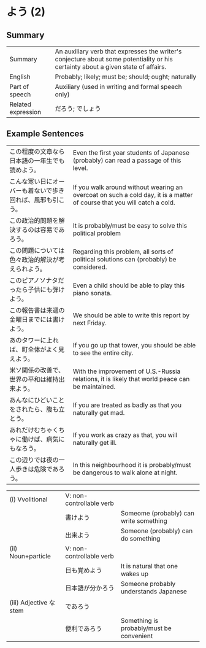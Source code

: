 # よう (2)

## Summary

<table><tr>   <td>Summary</td>   <td>An auxiliary verb that expresses the writer's conjecture about some potentiality or his certainty about a given state of affairs.</td></tr><tr>   <td>English</td>   <td>Probably; likely; must be; should; ought; naturally</td></tr><tr>   <td>Part of speech</td>   <td>Auxiliary (used in writing and formal speech only)</td></tr><tr>   <td>Related expression</td>   <td>だろう; でしょう</td></tr></table>

## Example Sentences

<table><tr>   <td>この程度の文章なら日本語の一年生でも読めよう。</td>   <td>Even the first year students of Japanese (probably) can read a passage of this level.</td></tr><tr>   <td>こんな寒い日にオーバーも着ないで歩き回れば、風邪も引こう。</td>   <td>If you walk around without wearing an overcoat on such a cold day, it is a matter of course that you will catch a cold.</td></tr><tr>   <td>この政治的問題を解決するのは容易であろう。</td>   <td>It is probably/must be easy to solve this political problem</td></tr><tr>   <td>この問題については色々政治的解決が考えられよう。</td>   <td>Regarding this problem, all sorts of political solutions can (probably) be considered.</td></tr><tr>   <td>このピアノソナタだったら子供にも弾けよう。</td>   <td>Even a child should be able to play this piano sonata.</td></tr><tr>   <td>この報告書は来週の金曜日までには書けよう。</td>   <td>We should be able to write this report by next Friday.</td></tr><tr>   <td>あのタワーに上れば、町全体がよく見えよう。</td>   <td>If you go up that tower, you should be able to see the entire city.</td></tr><tr>   <td>米ソ関係の改善で、世界の平和は維持出来よう。</td>   <td>With the improvement of U.S.-Russia relations, it is likely that world peace can be maintained.</td></tr><tr>   <td>あんなにひどいことをされたら、腹も立とう。</td>   <td>If you are treated as badly as that you naturally get mad.</td></tr><tr>   <td>あれだけむちゃくちゃに働けば、病気にもなろう。</td>   <td>If you work as crazy as that, you will naturally get ill.</td></tr><tr>   <td>この辺りでは夜の一人歩きは危険であろう。</td>   <td>In this neighbourhood it is probably/must be dangerous to walk alone at night.</td></tr></table>

<table class="table"><tbody><tr class="tr head"><td class="td"><span class="numbers">(i)</span> <span class="bold">Vvolitional</span></td><td class="td"><span>V: non-controllable verb</span><span class="concept"></span></td><td class="td"></td></tr><tr class="tr"><td class="td"></td><td class="td"><span>書け</span><span class="concept">よう</span></td><td class="td"><span>Someome (probably) can write something</span></td></tr><tr class="tr"><td class="td"></td><td class="td"><span>出来</span><span class="concept">よう</span></td><td class="td"><span>Someone (probably) can do something</span></td></tr><tr class="tr head"><td class="td"><span class="numbers">(ii)</span> <span class="bold">Noun+particle</span></td><td class="td"><span>V: non-controllable verb</span><span class="concept"></span></td><td class="td"></td></tr><tr class="tr"><td class="td"></td><td class="td"><span>目も覚め</span><span class="concept">よう</span></td><td class="td"><span>It is natural that one wakes up</span></td></tr><tr class="tr"><td class="td"></td><td class="td"><span>日本語が分か</span><span class="concept">ろう</span></td><td class="td"><span>Someone probably understands Japanese</span></td></tr><tr class="tr head"><td class="td"><span class="numbers">(iii)</span> <span class="bold">Adjective な stem</span></td><td class="td"><span class="concept">であろう</span></td><td class="td"></td></tr><tr class="tr"><td class="td"></td><td class="td"><span>便利</span><span class="concept">であろう</span></td><td class="td"><span>Something is probably/must be convenient</span></td></tr></tbody></table>

